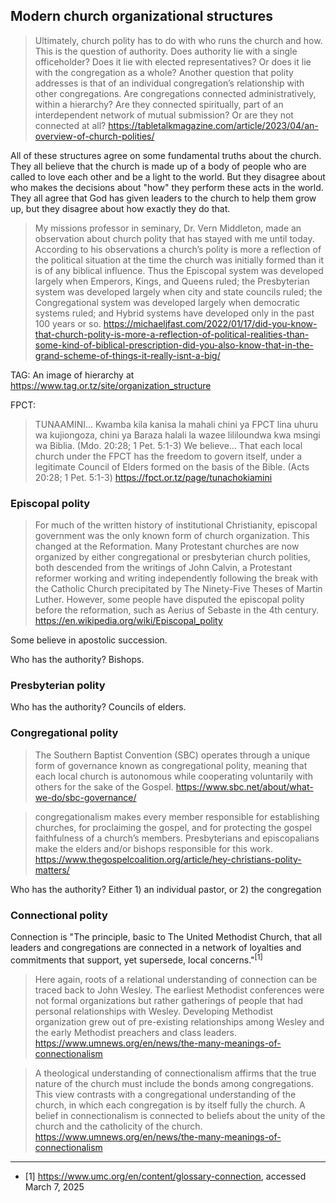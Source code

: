 ## Modern church organizational structures

> Ultimately, church polity has to do with who runs the church and how. This is the question of authority. Does authority lie with a single officeholder? Does it lie with elected representatives? Or does it lie with the congregation as a whole?
> Another question that polity addresses is that of an individual congregation’s relationship with other congregations. Are congregations connected administratively, within a hierarchy? Are they connected spiritually, part of an interdependent network of mutual submission? Or are they not connected at all?
> https://tabletalkmagazine.com/article/2023/04/an-overview-of-church-polities/

All of these structures agree on some fundamental truths about the church. They all believe that the church is made up of a body of people who are called to love each other and be a light to the world. But they disagree about who makes the decisions about "how" they perform these acts in the world. They all agree that God has given leaders to the church to help them grow up, but they disagree about how exactly they do that.

<!-- It would be good to list Tanzanian churches that follow each of these structures-->
<!--bullet points for each to show main characteristics. Compare to other types of polity so that the differences are understood.-->
<!--There is some inconsistency and overlap in these. Some church might be mostly presbyterian, but have bishops (not with apostolic succession) that step in (and maybe overstep) and push certain issues or agendas or try to "fix" problems-->
<!--Should use Scriptures that each use to justify their position-->
<!--absolute power corrupts absolutely-->
<!-- plurality of elders.-->
<!-- probably need some discussion about the "keys" of heaven as used in Matthew 18:15–20 and Matt. 16:17-19-->

<!--I don't see any one of these as necessarily more Scriptural that the others. Some things essential to all church structures:
1. Leaders are for our good and are to be respected.
2. While there are leaders in the church, they do not hold all the power. The whole church is the priesthood of God.
3. Leadership needs to be held accountable somehow. Either by answering to the congregation or plurality of elders.-->

> My missions professor in seminary, Dr. Vern Middleton, made an observation about church polity that has stayed with me until today. According to his observations a church’s polity is more a reflection of the political situation at the time the church was initially formed than it is of any biblical influence. Thus the Episcopal system was developed largely when Emperors, Kings, and Queens ruled; the Presbyterian system was developed largely when city and state councils ruled; the Congregational system was developed largely when democratic systems ruled; and Hybrid systems have developed only in the past 100 years or so.
> https://michaeljfast.com/2022/01/17/did-you-know-that-church-polity-is-more-a-reflection-of-political-realities-than-some-kind-of-biblical-prescription-did-you-also-know-that-in-the-grand-scheme-of-things-it-really-isnt-a-big/

TAG:
An image of hierarchy at https://www.tag.or.tz/site/organization_structure

FPCT:

> TUNAAMINI... Kwamba kila kanisa la mahali chini ya FPCT lina uhuru wa kujiongoza, chini ya Baraza halali la wazee lililoundwa kwa msingi wa Biblia. (Mdo. 20:28; 1 Pet. 5:1-3)
> We believe... That each local church under the FPCT has the freedom to govern itself, under a legitimate Council of Elders formed on the basis of the Bible. (Acts 20:28; 1 Pet. 5:1-3)
> https://fpct.or.tz/page/tunachokiamini

### Episcopal polity

> For much of the written history of institutional Christianity, episcopal government was the only known form of church organization. This changed at the Reformation. Many Protestant churches are now organized by either congregational or presbyterian church polities, both descended from the writings of John Calvin, a Protestant reformer working and writing independently following the break with the Catholic Church precipitated by The Ninety-Five Theses of Martin Luther. However, some people have disputed the episcopal polity before the reformation, such as Aerius of Sebaste in the 4th century.
> https://en.wikipedia.org/wiki/Episcopal_polity

<!--The orthodox church has multiple leaders in the top position, instead of just one leader, like the pope in the Roman Catholic church. Both are Episcopal. -->

Some believe in apostolic succession.

Who has the authority? Bishops.

### Presbyterian polity

Who has the authority? Councils of elders.

### Congregational polity

> The Southern Baptist Convention (SBC) operates through a unique form of governance known as congregational polity, meaning that each local church is autonomous while cooperating voluntarily with others for the sake of the Gospel.
> https://www.sbc.net/about/what-we-do/sbc-governance/

> congregationalism makes every member responsible for establishing churches, for proclaiming the gospel, and for protecting the gospel faithfulness of a church’s members. Presbyterians and episcopalians make the elders and/or bishops responsible for this work.
> https://www.thegospelcoalition.org/article/hey-christians-polity-matters/

Who has the authority? Either 1) an individual pastor, or 2) the congregation

### Connectional polity

Connection is "The principle, basic to The United Methodist Church, that all leaders and congregations are connected in a network of loyalties and commitments that support, yet supersede, local concerns."<sup>[1]</sup>

> Here again, roots of a relational understanding of connection can be traced back to John Wesley. The earliest Methodist conferences were not formal organizations but rather gatherings of people that had personal relationships with Wesley. Developing Methodist organization grew out of pre-existing relationships among Wesley and the early Methodist preachers and class leaders.
> https://www.umnews.org/en/news/the-many-meanings-of-connectionalism

> A theological understanding of connectionalism affirms that the true nature of the church must include the bonds among congregations. This view contrasts with a congregational understanding of the church, in which each congregation is by itself fully the church. A belief in connectionalism is connected to beliefs about the unity of the church and the catholicity of the church.
> https://www.umnews.org/en/news/the-many-meanings-of-connectionalism

---

- [1] https://www.umc.org/en/content/glossary-connection, accessed March 7, 2025
